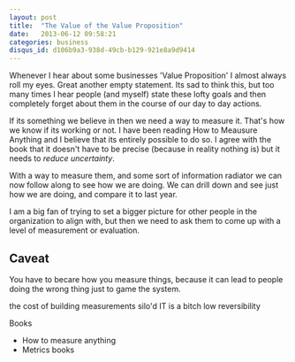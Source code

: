 ```yaml
---
layout: post
title:  "The Value of the Value Proposition"
date:   2013-06-12 09:58:21
categories: business
disqus_id: d106b9a3-938d-49cb-b129-921e8a9d9414
---
```


Whenever I hear about some businesses 'Value Proposition' I almost always
roll my eyes. Great another empty statement. Its sad to think this, but
too many times I hear people (and myself) state these lofty goals and then
completely forget about them in the course of our day to day actions.

If its something we believe in then we need a way to measure it. That's how
we know if its working or not. I have been reading How to Meausure Anything
and I believe that its entirely possible to do so. I agree with the book
that it doesn't have to be precise (because in reality nothing is) but it
needs to _reduce uncertainty_.

With a way to measure them, and some sort of information radiator we can now
follow along to see how we are doing. We can drill down and see just how we
are doing, and compare it to last year.

I am a big fan of trying to set a bigger picture for other people in the
organization to align with, but then we need to ask them to come up with a
level of measurement or evaluation.

## Caveat
You have to becare how you measure things, because it can lead to people doing
the wrong thing just to game the system.

the cost of building measurements
silo'd IT is a bitch
low reversibility

Books

- How to measure anything
- Metrics books
